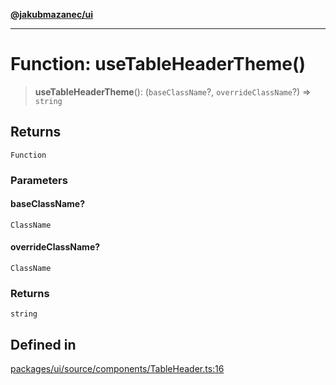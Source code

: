 [**@jakubmazanec/ui**](../README.md)

---

# Function: useTableHeaderTheme()

> **useTableHeaderTheme**(): (`baseClassName`?, `overrideClassName`?) => `string`

## Returns

`Function`

### Parameters

#### baseClassName?

`ClassName`

#### overrideClassName?

`ClassName`

### Returns

`string`

## Defined in

[packages/ui/source/components/TableHeader.ts:16](https://github.com/jakubmazanec/tools/blob/077fa4993ebe623b1c463499cc41912353ae6eb1/packages/ui/source/components/TableHeader.ts#L16)
